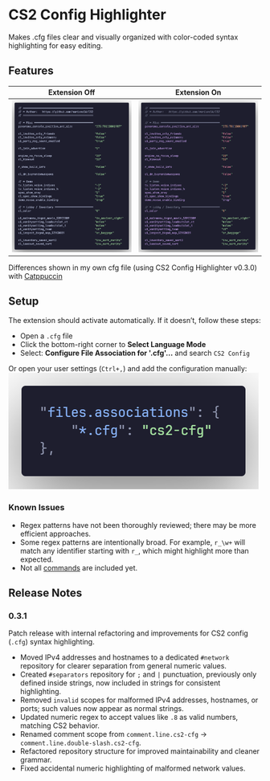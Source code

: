 # CS2 Config Highlighter

Makes .cfg files clear and visually organized with color-coded syntax highlighting for easy editing.

## Features

| Extension Off                                                                                                  | Extension On                                                                                                 |
| -------------------------------------------------------------------------------------------------------------- | ------------------------------------------------------------------------------------------------------------ |
| ![extensionOff](https://raw.githubusercontent.com/mariomo16/cs2-cfg-syntax/refs/heads/main/images/codeOff.png) | ![extensionOn](https://raw.githubusercontent.com/mariomo16/cs2-cfg-syntax/refs/heads/main/images/codeOn.png) |

Differences shown in my own cfg file (using CS2 Config Highlighter v0.3.0) with [Catppuccin](https://marketplace.visualstudio.com/items?itemName=Catppuccin.catppuccin-vsc)

## Setup

The extension should activate automatically. If it doesn’t, follow these steps:

-   Open a `.cfg` file
-   Click the bottom-right corner to **Select Language Mode**
-   Select: **Configure File Association for '.cfg'...** and search `CS2 Config`

Or open your user settings (`Ctrl+,`) and add the configuration manually:
![](https://raw.githubusercontent.com/mariomo16/cs2-cfg-syntax/refs/heads/main/images/settings.png)

### Known Issues

-   Regex patterns have not been thoroughly reviewed; there may be more efficient approaches.
-   Some regex patterns are intentionally broad. For example, `r_\w+` will match any identifier starting with `r_`, which might highlight more than expected.
-   Not all [commands](https://developer.valvesoftware.com/wiki/List_of_Counter-Strike_2_console_commands_and_variables) are included yet.

## Release Notes

### 0.3.1

Patch release with internal refactoring and improvements for CS2 config (`.cfg`) syntax highlighting.

-   Moved IPv4 addresses and hostnames to a dedicated `#network` repository for clearer separation from general numeric values.
-   Created `#separators` repository for `;` and `|` punctuation, previously only defined inside strings, now included in strings for consistent highlighting.
-   Removed `invalid` scopes for malformed IPv4 addresses, hostnames, or ports; such values now appear as normal strings.
-   Updated numeric regex to accept values like `.8` as valid numbers, matching CS2 behavior.
-   Renamed comment scope from `comment.line.cs2-cfg` → `comment.line.double-slash.cs2-cfg`.
-   Refactored repository structure for improved maintainability and cleaner grammar.
-   Fixed accidental numeric highlighting of malformed network values.
